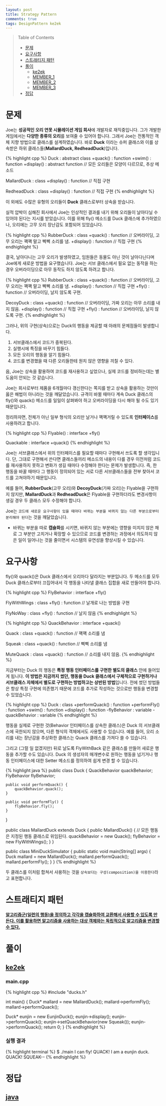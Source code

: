 ```yaml
---
layout: post
title: Strategy Pattern
comments: true
tags: DesignPattern ke2ek
---
```


> Table of Contents
> * [문제](#문제)
> * [요구사항](#요구사항)
> * [스트래티지 패턴](#스트래티지-패턴)
> * [풀이](#풀이)
>    * [ke2ek](#ke2ek)
>    * [MEMBER_1](#MEMBER_1)
>    * [MEMBER_2](#MEMBER_2)
>    * [MEMBER_3](#MEMBER_3)
> * [정답](#정답)


# 문제

Joe는 **성공적인 오리 연못 시뮬레이션 게임 회사**에 개발자로 재직중입니다. 그가 개발한 게임에서는 **다양한 종류의 오리**를 보여줄 수 있어야 합니다. 그래서 Joe는 전통적인 객체 지향 방법으로 클래스를 설계하였습니다. 바로 **Duck** 이라는 슈퍼 클래스와 이를 상속받은 하위 클래스들(**MallardDuck, RedheadDuck**)입니다.

{% highlight cpp %}
Duck : abstract class
  +quack()      : function
  +swim()       : function
  +display()    : abstract function  // 모든 오리들은 모양이 다르므로, 추상 메소드

MallardDuck : class
  +display()    : function  // 직접 구현

RedheadDuck : class
  +display()    : function  // 직접 구현
{% endhighlight %}

이 외에도 수많은 유형의 오리들이 **Duck** 클래스로부터 상속을 받습니다.

실적 압박이 심해진 회사에서 Joe는 인상적인 결과를 내기 위해 오리들이 날아다닐 수 있어야 된다는 지시를 받았습니다. 이를 위해 fly() 메소드를 Duck 클래스에 추가하였으나, 오리에는 고무 오리 장난감도 포함되어 있었습니다.

{% highlight cpp %}
RubberDuck : class
  +quack()      : function // 오버라이딩, 고무 오리는 꽥꽥 말고 삑삑 소리를 냄.
  +display()    : function // 직접 구현
{% endhighlight %}

결국, 날아다니는 고무 오리가 발생하였고, 임원들은 동물도 아닌 것이 날아다닌다며 Joe에게 새로운 방법을 요구했습니다. Joe는 서브 클래스에서 필요 없는 동작을 하는 경우 오버라이딩으로 아무 동작도 하지 않도록 하려고 합니다.

{% highlight cpp %}
RubberDuck : class
  +quack()      : function // 오버라이딩, 고무 오리는 꽥꽥 말고 삑삑 소리를 냄.
  +display()    : function // 직접 구현
  +fly()        : function // 오버라이딩, 날지 않도록 구현.

DecoyDuck : class
  +quack()      : function // 오버라이딩, 가짜 오리는 아무 소리를 내지 않음.
  +display()    : function // 직접 구현
  +fly()        : function // 오버라이딩, 날지 않도록 구현.
{% endhighlight %}

그러나, 위의 구현(상속)으로는 Duck의 행동을 제공할 때 아래의 문제점들이 발생합니다.
1. 서브클래스에서 코드가 중복된다.
2. 실행시에 특징을 바꾸기 힘들다.
3. 모든 오리의 행동을 알기 힘들다.
4. 코드를 변경했을 때 다른 오리들한테 원치 않은 영향을 끼칠 수 있다.

음, Joe는 상속을 활용하여 코드를 재사용하고 싶었으나, 실제 코드를 정비하는데는 별 도움이 안되는 것 같습니다.

Joe는 회사로부터 제품을 6개월마다 갱신한다는 쪽지를 받고 상속을 활용하는 것만이 옳은 해법이 아니라는 것을 깨달았습니다. 규격이 바뀔 때마다 계속 Duck 클래스의 fly()와 quack() 메소드를 일일이 살펴봐야 하고 오버라이딩을 다시 해야 될 수도 있기 때문입니다.

정리하자면, 전체가 아닌 일부 형식의 오리만 날거나 꽥꽥거릴 수 있도록 **인터페이스**를 사용하려고 합니다.

{% highlight cpp %}
Flyable() : interface
  +fly()

Quackable : interface
  +quack()
{% endhighlight %}

Joe는 서브클래스에서 위의 인터페이스를 필요할 때마다 구현해서 쓰도록 할 생각입니다. 단, 그대로 구현해서 쓴다면 클래스들끼리 메소드의 내용이 다를 경우 이전처럼 코드를 재사용하지 못하고 변화가 생길 때마다 수정해야 한다는 문제가 발생합니다. 즉, 한 행동을 바꿀 때마다 그 행동이 정의되어 있는 서로 다른 서브클래스들을 전부 찾아서 코드를 고쳐야하기 때문입니다.

예를 들어, **RubberDuck**(고무 오리)와 **DecoyDuck**(가짜 오리)는 Flyable을 구현하지 않지만, **MallardDuck**과 **RedheadDuck**은 Flyable을 구현하더라도 변경사항이 생길 경우 두 클래스 모두 수정해야 합니다.

Joe는 `코드에 새로운 요구사항이 있을 때마다 바뀌는 부분을 바뀌지 않는 다른 부분으로부터 분리해야 된다`는 것을 깨달았습니다.

* 바뀌는 부분을 따로 **캡슐화**를 시키면, 바뀌지 않는 부분에는 영향을 미치지 않은 채로 그 부분만 고치거나 확장할 수 있으므로 코드를 변경하는 과정에서 의도하지 않은 일이 일어나는 것을 줄이면서 시스템의 유연성을 향상시킬 수 있습니다.


# 요구사항


fly()와 quack()은 Duck 클래스에서 오리마다 달라지는 부분입니다. 두 메소드를 모두 Duck 클래스로부터 끄집어내서 각 행동을 나타낼 클래스 집합을 새로 만들어야 합니다.

{% highlight cpp %}
FlyBehavior : interface
  +fly()

FlyWithWings : class
  +fly()    : function  // 날개로 나는 방법을 구현

FlyNoWay : class
  +fly()    : function  // 날지 않음
{% endhighlight %}

{% highlight cpp %}
QuackBehavior : interface
  +quack()

Quack : class
  +quack()  : function  // 꽥꽥 소리를 냄

Squeak : class
  +quack()  : function  // 삑삑 소리를 냄

MuteQuack : class
  +quack()  : function  // 소리를 내지 않음.
{% endhighlight %}

지금부터는 Duck 의 행동은 **특정 행동 인터페이스를 구현한 별도의 클래스** 안에 들어있게 됩니다. **이 방법은 지금까지 썼던, 행동을 Duck 클래스에서 구체적으로 구현하거나 서브클래스 자체에서 별도로 구현하는 방법하고는 상반된 방법**입니다. 전에 썼던 방법들은 항상 특정 구현에 의존했기 때문에 코드를 추가로 작성하는 것으로만 행동을 변경할 수 있었습니다.

{% highlight cpp %}
Duck : class
  +performQuack()   : function
  +performFly()     : function
  +swim()           : function
  +display()        : function
  -flyBehavior      : variable
  -quackBehavior    : variable
{% endhighlight %}

행동을 실제로 구현한 것(Behavior 인터페이스를 상속한 클래스)은 Duck 의 서브클래스에 국한되지 않으며, 다른 형식의 객체에서도 사용할 수 있습니다. 예를 들어, 오리 소리를 내는 장난감을 추상화한 클래스는 Quack 클래스를 가져다 쓸 수 있습니다.

그리고 (그럴 일 없겠지만) 뒤로 날도록 FlyWithBack 같은 클래스를 만들어 새로운 행동을 추가할 수도 있습니다. Duck 의 생성자의 매개변수로 원하는 행동을 넘기거나 행동 인터페이스에 대한 Setter 메소드를 정의하여 쉽게 변경 할 수 있습니다.

{% highlight java %}
public class Duck {
    QuackBehavior quackBehavior;
    FlyBehavior flyBehavior;

    public void performQuack() {
        quackBehavior.quack();
    }

    public void performFly() {
        flyBehavior.fly();
    }
}

public class MallardDuck extends Duck {
    public MallardDuck() {
        // 모든 행동은 지정된 행동 클래스로 위임된다.
        quackBehavior = new Quack();
        flyBehavior = new FlyWithWings();
    }
}

public class MiniDuckSimulator {
    public static void main(String[] args) {
        Duck mallard = new MallardDuck();
        mallard.performQuack();
        mallard.performFly();
    }
}
{% endhighlight %}

두 클래스를 이처럼 합쳐서 사용하는 것을 `상속보다는 구성(composition)을 이용한다`라고 표현합니다.

# 스트래티지 패턴

**[알고리즘군(일련의 행동)을 정의하고 각각을 캡슐화하여 교환해서 사용할 수 있도록 만든다. 이를 활용하면 알고리즘을 사용하는 대상 객체와는 독립적으로 알고리즘을 변경할 수 있다.](https://en.wikipedia.org/wiki/Strategy_pattern/java)**


# 풀이

## [ke2ek](https://github.com/survive-and-go/survive-and-go.github.io/tree/main/_data/ke2ek/StrategyPattern/cpp)

### main.cpp

{% highlight cpp %}
#include "ducks.h"

int main() {
  Duck* mallard = new MallardDuck();
  mallard->performFly();
  mallard->performQuack();

  Duck* eunjin = new EunjinDuck();
  eunjin->display();
  eunjin->performQuack();
  eunjin->setQuackBehavior(new Squeak());
  eunjin->performQuack();
  return 0;
}
{% endhighlight %}

### 실행 결과

{% highlight terminal %}
$ ./main
I can fly!
QUACK!
I am a eunjin duck.
QUACK!
SQUEAK--
{% endhighlight %}

# 정답

## [java](https://github.com/survive-and-go/survive-and-go.github.io/tree/main/_data/ke2ek/StrategyPattern/java)
